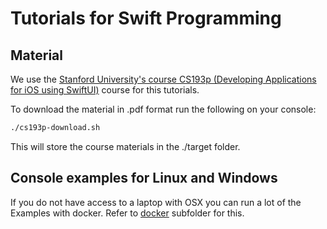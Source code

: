 # Tutorials for Swift Programming

## Material
We use the [Stanford University's course CS193p (Developing Applications for iOS using SwiftUI)](https://cs193p.sites.stanford.edu/) course for this tutorials.

To download the material in .pdf format run the following on your console:
~~~bash
./cs193p-download.sh
~~~

This will store the course materials in the ./target folder.

## Console examples for Linux and Windows

If you do not have access to a laptop with OSX you can run a lot of the Examples with docker. 
Refer to [docker](./docker/readme.md) subfolder for this. 


